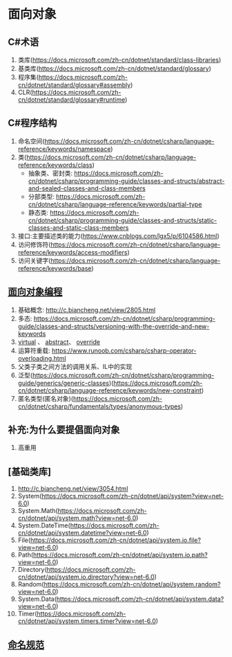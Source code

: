 # 面向对象

## C#术语
1. 类库(https://docs.microsoft.com/zh-cn/dotnet/standard/class-libraries)
2. 基类库(https://docs.microsoft.com/zh-cn/dotnet/standard/glossary)
3. 程序集(https://docs.microsoft.com/zh-cn/dotnet/standard/glossary#assembly)
4. CLR(https://docs.microsoft.com/zh-cn/dotnet/standard/glossary#runtime)

## C#程序结构
1. 命名空间(https://docs.microsoft.com/zh-cn/dotnet/csharp/language-reference/keywords/namespace)
2. 类(https://docs.microsoft.com/zh-cn/dotnet/csharp/language-reference/keywords/class)
    - 抽象类、密封类: https://docs.microsoft.com/zh-cn/dotnet/csharp/programming-guide/classes-and-structs/abstract-and-sealed-classes-and-class-members
    - 分部类型: https://docs.microsoft.com/zh-cn/dotnet/csharp/language-reference/keywords/partial-type
    - 静态类: https://docs.microsoft.com/zh-cn/dotnet/csharp/programming-guide/classes-and-structs/static-classes-and-static-class-members
3. 接口:主要描述类的能力(https://www.cnblogs.com/lgx5/p/6104586.html)
4. 访问修饰符(https://docs.microsoft.com/zh-cn/dotnet/csharp/language-reference/keywords/access-modifiers)
5. 访问关键字(https://docs.microsoft.com/zh-cn/dotnet/csharp/language-reference/keywords/base)


## [面向对象编程](https://docs.microsoft.com/zh-cn/dotnet/csharp/fundamentals/object-oriented/)
1. 基础概念: http://c.biancheng.net/view/2805.html
2. 多态: https://docs.microsoft.com/zh-cn/dotnet/csharp/programming-guide/classes-and-structs/versioning-with-the-override-and-new-keywords
4. [virtual](https://docs.microsoft.com/zh-cn/dotnet/csharp/language-reference/keywords/virtual) 、 [abstract](https://docs.microsoft.com/zh-cn/dotnet/csharp/language-reference/keywords/abstract)、 [override](https://docs.microsoft.com/zh-cn/dotnet/csharp/language-reference/keywords/abstract)
5. 运算符重载: https://www.runoob.com/csharp/csharp-operator-overloading.html
6. 父类子类之间方法的调用关系、IL中的实现
7. 泛型(https://docs.microsoft.com/zh-cn/dotnet/csharp/programming-guide/generics/generic-classes)(https://docs.microsoft.com/zh-cn/dotnet/csharp/language-reference/keywords/new-constraint)
8. 匿名类型(匿名对象)(https://docs.microsoft.com/zh-cn/dotnet/csharp/fundamentals/types/anonymous-types)

## 补充:为什么要提倡面向对象
1. 高重用


## [基础类库]
1. http://c.biancheng.net/view/3054.html
2. System(https://docs.microsoft.com/zh-cn/dotnet/api/system?view=net-6.0)
2. System.Math(https://docs.microsoft.com/zh-cn/dotnet/api/system.math?view=net-6.0)
3. System.DateTime(https://docs.microsoft.com/zh-cn/dotnet/api/system.datetime?view=net-6.0)
4. File(https://docs.microsoft.com/zh-cn/dotnet/api/system.io.file?view=net-6.0)
5. Path(https://docs.microsoft.com/zh-cn/dotnet/api/system.io.path?view=net-6.0)
6. Directory(https://docs.microsoft.com/zh-cn/dotnet/api/system.io.directory?view=net-6.0)
7. Random(https://docs.microsoft.com/zh-cn/dotnet/api/system.random?view=net-6.0)
8. System.Data(https://docs.microsoft.com/zh-cn/dotnet/api/system.data?view=net-6.0)
9. Timer(https://docs.microsoft.com/zh-cn/dotnet/api/system.timers.timer?view=net-6.0)



## [命名规范](https://docs.microsoft.com/zh-cn/dotnet/standard/design-guidelines/naming-guidelines)


